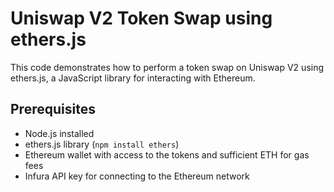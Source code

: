 # Uniswap V2 Token Swap using ethers.js

This code demonstrates how to perform a token swap on Uniswap V2 using ethers.js, a JavaScript library for interacting with Ethereum.

## Prerequisites

- Node.js installed
- ethers.js library (`npm install ethers`)
- Ethereum wallet with access to the tokens and sufficient ETH for gas fees
- Infura API key for connecting to the Ethereum network

